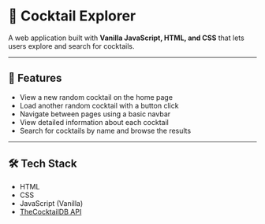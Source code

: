 # 🍹 Cocktail Explorer

A web application built with **Vanilla JavaScript, HTML, and CSS** that lets users explore and search for cocktails.

---

## 🌟 Features

- View a new random cocktail on the home page
- Load another random cocktail with a button click
- Navigate between pages using a basic navbar
- View detailed information about each cocktail
- Search for cocktails by name and browse the results

---

## 🛠 Tech Stack

- HTML
- CSS
- JavaScript (Vanilla)
- [TheCocktailDB API](https://www.thecocktaildb.com/)

